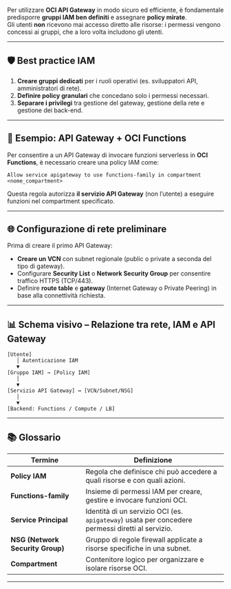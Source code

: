 Per utilizzare **OCI API Gateway** in modo sicuro ed efficiente, è fondamentale predisporre **gruppi IAM ben definiti** e assegnare **policy mirate**.  
Gli utenti **non** ricevono mai accesso diretto alle risorse: i permessi vengono concessi ai gruppi, che a loro volta includono gli utenti.

---

## 🛡 Best practice IAM

1. **Creare gruppi dedicati** per i ruoli operativi (es. sviluppatori API, amministratori di rete).
2. **Definire policy granulari** che concedano solo i permessi necessari.
3. **Separare i privilegi** tra gestione del gateway, gestione della rete e gestione dei back-end.

---

## 🔗 Esempio: API Gateway + OCI Functions

Per consentire a un API Gateway di invocare funzioni serverless in **OCI Functions**, è necessario creare una policy IAM come:

```
Allow service apigateway to use functions-family in compartment <nome_compartment>
```

Questa regola autorizza **il servizio API Gateway** (non l’utente) a eseguire funzioni nel compartment specificato.

---

## 🌐 Configurazione di rete preliminare

Prima di creare il primo API Gateway:

- **Creare un VCN** con subnet regionale (public o private a seconda del tipo di gateway).
- Configurare **Security List** o **Network Security Group** per consentire traffico HTTPS (TCP/443).
- Definire **route table** e **gateway** (Internet Gateway o Private Peering) in base alla connettività richiesta.

---

## 📊 Schema visivo – Relazione tra rete, IAM e API Gateway

```
[Utente] 
   │ Autenticazione IAM
   ▼
[Gruppo IAM] → [Policy IAM]
   │
   ▼
[Servizio API Gateway] ↔ [VCN/Subnet/NSG]
   │
   ▼
[Backend: Functions / Compute / LB]
```

---

## 📚 Glossario

|Termine|Definizione|
|---|---|
|**Policy IAM**|Regola che definisce chi può accedere a quali risorse e con quali azioni.|
|**Functions-family**|Insieme di permessi IAM per creare, gestire e invocare funzioni OCI.|
|**Service Principal**|Identità di un servizio OCI (es. `apigateway`) usata per concedere permessi diretti al servizio.|
|**NSG (Network Security Group)**|Gruppo di regole firewall applicate a risorse specifiche in una subnet.|
|**Compartment**|Contenitore logico per organizzare e isolare risorse OCI.|

---
